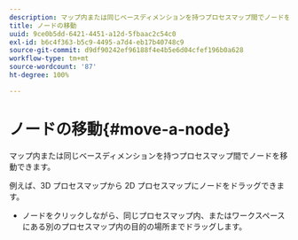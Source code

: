 ```yaml
---
description: マップ内または同じベースディメンションを持つプロセスマップ間でノードを移動できます。
title: ノードの移動
uuid: 9ce0b5dd-6421-4451-a12d-5fbaac2c54c0
exl-id: b6c4f363-b5c9-4495-a7d4-eb17b40748c9
source-git-commit: d9df90242ef96188f4e4b5e6d04cfef196b0a628
workflow-type: tm+mt
source-wordcount: '87'
ht-degree: 100%

---
```


# ノードの移動{#move-a-node}

マップ内または同じベースディメンションを持つプロセスマップ間でノードを移動できます。

例えば、3D プロセスマップから 2D プロセスマップにノードをドラッグできます。

* ノードをクリックしながら、同じプロセスマップ内、またはワークスペースにある別のプロセスマップ内の目的の場所までドラッグします。
